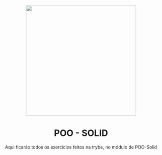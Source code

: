 <h1 align='center'>

  <img src='https://miro.medium.com/v2/resize:fit:1080/1*vkESkfh99OhiEI_M3ME_QQ.jpeg' width="350" heigth="350"/>
</h1>
<h1 align='center'>
  POO - SOLID
  </h1>
  <p align='center'>
  Aqui ficarão todos os exercícios feitos na trybe, no módulo de POO-Solid
